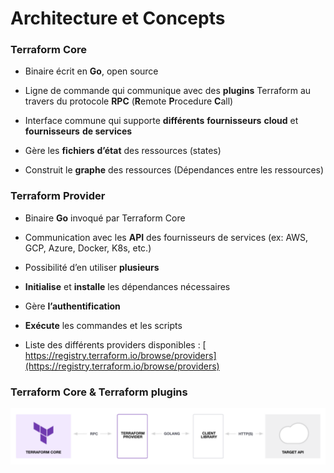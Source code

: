 # Architecture et Concepts

### Terraform Core

- Binaire écrit en **Go**, open source

- Ligne de commande qui communique avec des **plugins** Terraform au travers du protocole **RPC** (**R**emote **P**rocedure **C**all)

- Interface commune qui supporte **différents** **fournisseurs** **cloud** et **fournisseurs** **de services**

- Gère les **fichiers** **d’état** des ressources (states)

- Construit le **graphe** des ressources (Dépendances entre les ressources)

### Terraform Provider

- Binaire **Go** invoqué par Terraform Core

- Communication avec les **API** des fournisseurs de services  (ex: AWS, GCP, Azure, Docker, K8s, etc.)

- Possibilité d’en utiliser **plusieurs**

- **Initialise** et **installe** les dépendances nécessaires

- Gère **l’authentification**

- **Exécute** les commandes et les scripts

- Liste des différents providers disponibles : [ https://registry.terraform.io/browse/providers](https://registry.terraform.io/browse/providers) 


### Terraform Core & Terraform plugins



![](images/terraform/terraform_protocol_registry.png)



